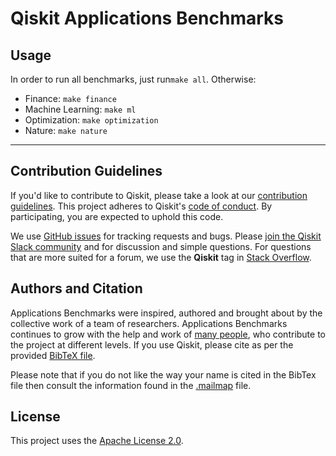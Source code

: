 # Qiskit Applications Benchmarks

## Usage

In order to run all benchmarks, just run`make all`. Otherwise:

* Finance: `make finance`
* Machine Learning: `make ml`
* Optimization: `make optimization`
* Nature: `make nature`

----------------------------------------------------------------------------------------------------

## Contribution Guidelines

If you'd like to contribute to Qiskit, please take a look at our
[contribution guidelines](./CONTRIBUTING.md).
This project adheres to Qiskit's [code of conduct](./CODE_OF_CONDUCT.md).
By participating, you are expected to uphold this code.

We use [GitHub issues](https://github.com/Qiskit/qiskit-app-benchmarks/issues) for tracking requests and bugs. Please
[join the Qiskit Slack community](https://ibm.co/joinqiskitslack)
and for discussion and simple questions.
For questions that are more suited for a forum, we use the **Qiskit** tag in [Stack Overflow](https://stackoverflow.com/questions/tagged/qiskit).

## Authors and Citation

Applications Benchmarks were inspired, authored and brought about by the collective work of a team of researchers.
Applications Benchmarks continues to grow with the help and work of
[many people](https://github.com/Qiskit/qiskit-app-benchmarks/graphs/contributors), who contribute
to the project at different levels.
If you use Qiskit, please cite as per the provided
[BibTeX file](https://githuzb.com/Qiskit/qiskit/blob/main/Qiskit.bib).

Please note that if you do not like the way your name is cited in the BibTex file then consult
the information found in the [.mailmap](https://github.com/Qiskit/qiskit-app-benchmarks/blob/main/.mailmap)
file.

## License

This project uses the [Apache License 2.0](LICENSE.txt).

                                                                          
